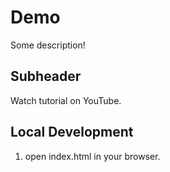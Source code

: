 # Demo

Some description!

## Subheader

Watch tutorial on YouTube.

## Local Development

1. open index.html in your browser.
